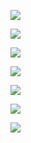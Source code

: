 

![](https://gitee.com/hxc8/images6/raw/master/img/202407190011149.jpg)



![](D:/download/youdaonote-pull-master/data/Technology/数据结构与算法/数据结构与算法之美/images/112c63f11e7871eb54a99917734d2b29112c63f11e7871eb54a99917734d2b29.jpg)



![](https://gitee.com/hxc8/images6/raw/master/img/202407190012088.jpg)



![](https://gitee.com/hxc8/images6/raw/master/img/202407190012267.jpg)



![](https://gitee.com/hxc8/images6/raw/master/img/202407190012908.jpg)



![](https://gitee.com/hxc8/images6/raw/master/img/202407190012785.jpg)



![](https://gitee.com/hxc8/images6/raw/master/img/202407190012184.jpg)

